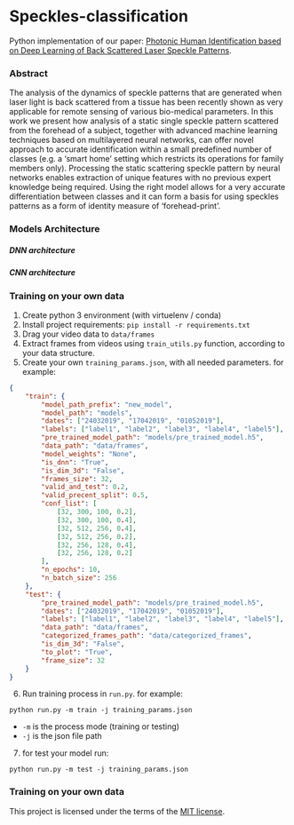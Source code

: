# Speckles-classification
Python implementation of our paper: [Photonic Human Identification based on Deep Learning of Back Scattered Laser Speckle Patterns](paper_link).

### Abstract
The analysis of the dynamics of speckle patterns that are generated when laser light is back scattered from a tissue has been recently shown as very applicable for remote sensing of various bio-medical parameters. In this work we present how analysis of a static single speckle pattern scattered from the forehead of a subject, together with advanced machine learning techniques based on multilayered neural networks, can offer novel approach to accurate identification within a small predefined number of classes (e.g. a ‘smart home’ setting which restricts its operations for family members only). Processing the static scattering speckle pattern by neural networks enables extraction of unique features with no previous expert knowledge being required. Using the right model allows for a very accurate differentiation between classes and it can form a basis for using speckles patterns as a form of identity measure of ‘forehead-print’.

### Models Architecture
##### DNN architecture
##### CNN architecture

### Training on your own data
1. Create python 3 environment (with virtuelenv / conda) 
2. Install project requirements: `pip install -r requirements.txt`
3. Drag your video data to `data/frames`
4. Extract frames from videos using `train_utils.py` function, according to your data structure.
5. Create your own `training_params.json`, with all needed parameters. for example:
```json
{
	"train": {
		"model_path_prefix": "new_model",
		"model_path": "models",
		"dates": ["24032019", "17042019", "01052019"],
		"labels": ["label1", "label2", "label3", "label4", "label5"],
		"pre_trained_model_path": "models/pre_trained_model.h5",
		"data_path": "data/frames",
		"model_weights": "None",
		"is_dnn": "True",
		"is_dim_3d": "False",
		"frames_size": 32,
		"valid_and_test": 0.2,
		"valid_precent_split": 0.5,
		"conf_list": [
			[32, 300, 100, 0.2],
			[32, 300, 100, 0.4],
			[32, 512, 256, 0.4],
			[32, 512, 256, 0.2],
			[32, 256, 128, 0.4],
			[32, 256, 128, 0.2]
		],
		"n_epochs": 10,
		"n_batch_size": 256
	},
	"test": {
		"pre_trained_model_path": "models/pre_trained_model.h5",
		"dates": ["24032019", "17042019", "01052019"],
		"labels": ["label1", "label2", "label3", "label4", "label5"],
		"data_path": "data/frames",
		"categorized_frames_path": "data/categorized_frames",
		"is_dim_3d": "False",
		"to_plot": "True",
		"frame_size": 32
	}
}
```
6. Run training process in `run.py`. for example:
```
python run.py -m train -j training_params.json
```
* `-m` is the process mode (training or testing)
* `-j` is the json file path
7. for test your model run:
```
python run.py -m test -j training_params.json
```

### Training on your own data
This project is licensed under the terms of the [MIT license](LICENSE.md).